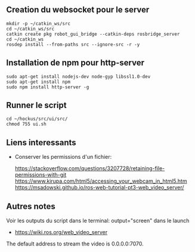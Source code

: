 ## Creation du websocket pour le server

	mkdir -p ~/catkin_ws/src
	cd ~/catkin_ws/src
	catkin create pkg robot_gui_bridge --catkin-deps rosbridge_server
	cd ~/catkin_ws
	rosdep install --from-paths src --ignore-src -r -y

## Installation de npm pour http-server

	sudo apt-get install nodejs-dev node-gyp libssl1.0-dev
	sudo apt-get install npm
	sudo npm install http-server -g
	
## Runner le script

	cd ~/hockus/src/ui/src/
	chmod 755 ui.sh


## Liens interessants

* Conserver les permissions d'un fichier:

	https://stackoverflow.com/questions/3207728/retaining-file-permissions-with-git
	https://www.kirupa.com/html5/accessing_your_webcam_in_html5.htm
	https://msadowski.github.io/ros-web-tutorial-pt3-web_video_server/
	

## Autres notes

Voir les outputs du script dans le terminal: output="screen" dans le launch


- https://wiki.ros.org/web_video_server

The default address to stream the video is 0.0.0.0:7070.